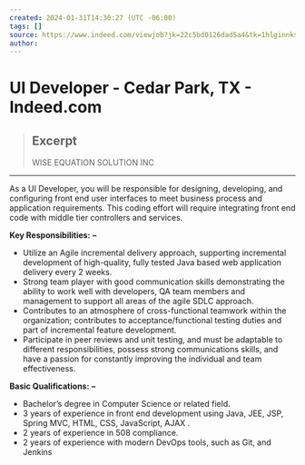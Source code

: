 ```yaml
---
created: 2024-01-31T14:30:27 (UTC -06:00)
tags: []
source: https://www.indeed.com/viewjob?jk=22c5bd0126dad5a4&tk=1hlginnksia3e808&from=serp&vjs=3
author: 
---
```


# UI Developer - Cedar Park, TX - Indeed.com

> ## Excerpt
> WISE EQUATION SOLUTION INC

---
As a UI Developer, you will be responsible for designing, developing, and configuring front end user interfaces to meet business process and application requirements. This coding effort will require integrating front end code with middle tier controllers and services.

**Key Responsibilities:** **–**

-   Utilize an Agile incremental delivery approach, supporting incremental development of high-quality, fully tested Java based web application delivery every 2 weeks.
-   Strong team player with good communication skills demonstrating the ability to work well with developers, QA team members and management to support all areas of the agile SDLC approach.
-   Contributes to an atmosphere of cross-functional teamwork within the organization; contributes to acceptance/functional testing duties and part of incremental feature development.
-   Participate in peer reviews and unit testing, and must be adaptable to different responsibilities, possess strong communications skills, and have a passion for constantly improving the individual and team effectiveness.

**Basic Qualifications:** **–**

-   Bachelor’s degree in Computer Science or related field.
-   3 years of experience in front end development using Java, JEE, JSP, Spring MVC, HTML, CSS, JavaScript, AJAX .
-   2 years of experience in 508 compliance.
-   2 years of experience with modern DevOps tools, such as Git, and Jenkins
